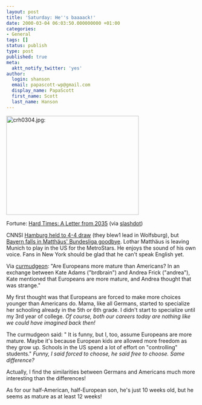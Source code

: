 ```yaml
---
layout: post
title: 'Saturday: He''s baaaack!'
date: 2000-03-04 06:03:50.000000000 +01:00
categories:
- General
tags: []
status: publish
type: post
published: true
meta:
  aktt_notify_twitter: 'yes'
author:
  login: shanson
  email: papascott-wp@gmail.com
  display_name: PapaScott
  first_name: Scott
  last_name: Hanson
---
```

<p><img src="http://www.papascott.de/wordpress/wp-content/uploads/2000/03/20000304010.jpg" height="262" width="350" border="0" alt="crh0304.jpg: " /></p>
<p>Fortune: <a href="http://www.fortune.com/fortune/2000/03/06/ste.html">Hard Times: A Letter from 2035</a> (via <a href="http://slashdot.org">slashdot</a>)</p>
<p>CNNSI <a href="http://cnnsi.com/soccer/world/news/2000/03/03/german_roundup_ap/">Hamburg held to 4-4 draw</a> (they blew1 lead in Wolfsburg), but <a href="http://cnnsi.com/soccer/world/news/2000/03/04/german_roundup/">Bayern falls in Matthäus' Bundesliga goodbye</a>. Lothar Matthäus is leaving Munich to play in the US for the MetroStars. He enjoys the sound of his own voice. Fans in New York should be glad that he can't speak English yet.</p>
<p>Via <a href="http://cuwu.editthispage.com/">curmudgeon</a>:  "Are Europeans more mature than Americans? In an exchange between Kate Adams ("brdbrain") and Andrea Frick ("andrea"), Kate mentioned that Europeans are more mature, and Andrea thought that was strange."</p>
<p>My first thought was that Europeans are forced to make more choices younger than Americans do. Mama, like all Germans, started to specialize her schooling already in the 5th or 6th grade. I didn't start to specialize until my 3rd year of college. <i>Of course, both our careers today are nothing like we could have imagined back then!</i></p>
<p>The curmudgeon said: " It is funny, but I, too, assume Europeans are more mature. Maybe it's because European kids are allowed more freedom as they grow up. Schools in the US spend a lot of effort on "controlling" students." <i>Funny, I said forced to choose, he said free to choose. Same difference?</i> </p>
<p>Actually, I find the similarities between Germans and Americans much more interesting than the differences!</p>
<p>As for our half-American, half-European son, he's just 10 weeks old, but he seems as mature as at least 12 weeks!</p>
